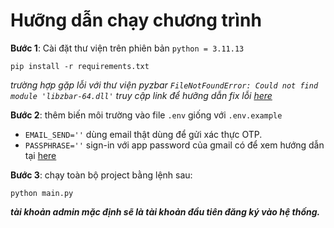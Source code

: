# Hưỡng dẫn chạy chương trình
**Bước 1**: Cài đặt thư viện trên phiên bản `python = 3.11.13`
```
pip install -r requirements.txt 
```

*trường hợp gặp lỗi với thư viện pyzbar `FileNotFoundError: Could not find module 'libzbar-64.dll'` truy cập link để hưỡng dẫn fix lỗi [here](https://github.com/NaturalHistoryMuseum/pyzbar/issues/93)*

**Bước 2**: thêm biến môi trường vào file `.env` giống với `.env.example`
-  `EMAIL_SEND=''` dùng email thật dùng để gửi xác thực OTP.
- `PASSPHRASE=''` sign-in với app password của gmail có để xem hướng dẫn tại [here](https://support.google.com/mail/answer/185833?hl=en)


**Bước 3**: chạy toàn bộ project bằng lệnh sau:
```
python main.py
```
***tài khoản admin mặc định sẽ là tài khoản đầu tiên đăng ký vào hệ thống.***